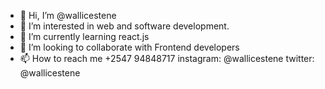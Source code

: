 - 👋 Hi, I’m @wallicestene
- 👀 I’m interested in web and software development.
- 🌱 I’m currently learning react.js
- 💞️ I’m looking to collaborate with Frontend developers
- 📫 How to reach me +2547 94848717 instagram: @wallicestene
twitter: @wallicestene 

<!---
wallicestene/wallicestene is a ✨ special ✨ repository because its `README.md` (this file) appears on your GitHub profile.
You can click the Preview link to take a look at your changes.
--->

